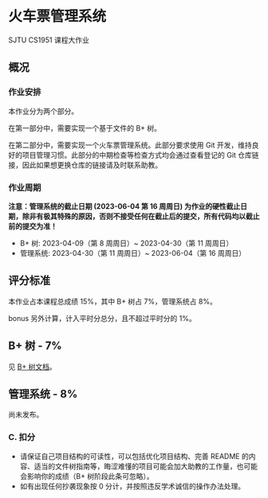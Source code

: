 # 火车票管理系统

SJTU CS1951 课程大作业

## 概况

### 作业安排
本作业分为两个部分。

在第一部分中，需要实现一个基于文件的 B+ 树。

在第二部分中，需要实现一个火车票管理系统。此部分要求使用 Git 开发，维持良好的项目管理习惯。此部分的中期检查等检查方式均会通过查看登记的 Git 仓库链接，因此如果想更换仓库的链接请及时联系助教。

### 作业周期

**注意：管理系统的截止日期 (2023-06-04 第 16 周周日) 为作业的硬性截止日期，除非有极其特殊的原因，否则不接受任何在截止后的提交，所有代码均以截止前的提交为准！**

- B+ 树: 2023-04-09（第 8 周周日）~ 2023-04-30（第 11 周周日）
- 管理系统: 2023-04-30（第 11 周周日）~ 2023-06-04（第 16 周周日）

## 评分标准

本作业占本课程总成绩 15%，其中 B+ 树占 7%，管理系统占 8%。

bonus 另外计算，计入平时分总分，且不超过平时分的 1%。

## B+ 树 - 7%

见 [B+ 树文档](bpt.md)。

## 管理系统 - 8%

尚未发布。

### C. 扣分

- 请保证自己项目结构的可读性，可以包括优化项目结构、完善 README 的内容、适当的文件树指南等，晦涩难懂的项目可能会加大助教的工作量，也可能会影响你的成绩（B+ 树阶段此条可忽略）。
- 如有出现任何抄袭现象按 0 分计，并按照违反学术诚信的操作办法处理。
